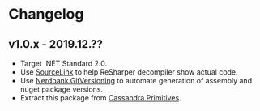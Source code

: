 # Changelog

## v1.0.x - 2019.12.??
- Target .NET Standard 2.0.
- Use [SourceLink](https://github.com/dotnet/sourcelink) to help ReSharper decompiler show actual code.
- Use [Nerdbank.GitVersioning](https://github.com/AArnott/Nerdbank.GitVersioning) to automate generation of assembly and nuget package versions.
- Extract this package from [Cassandra.Primitives](https://github.com/skbkontur/cassandra-primitives/tree/v2.2-release/CassandraPrimitives/Storages/GlobalTicksHolder).
